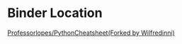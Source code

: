 # Binder Location
[Professorlopes/PythonCheatsheet(Forked by Wilfredinni)](https://mybinder.org/v2/gh/professorlopes/python-cheatsheet/master)
